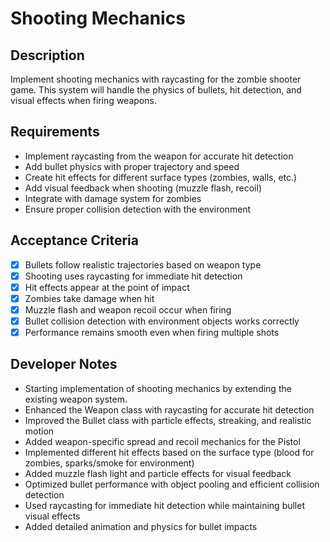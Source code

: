 # Shooting Mechanics

## Description
Implement shooting mechanics with raycasting for the zombie shooter game. This system will handle the physics of bullets, hit detection, and visual effects when firing weapons.

## Requirements
- Implement raycasting from the weapon for accurate hit detection
- Add bullet physics with proper trajectory and speed
- Create hit effects for different surface types (zombies, walls, etc.)
- Add visual feedback when shooting (muzzle flash, recoil)
- Integrate with damage system for zombies
- Ensure proper collision detection with the environment

## Acceptance Criteria
- [x] Bullets follow realistic trajectories based on weapon type
- [x] Shooting uses raycasting for immediate hit detection
- [x] Hit effects appear at the point of impact
- [x] Zombies take damage when hit
- [x] Muzzle flash and weapon recoil occur when firing
- [x] Bullet collision detection with environment objects works correctly
- [x] Performance remains smooth even when firing multiple shots

## Developer Notes
- Starting implementation of shooting mechanics by extending the existing weapon system.
- Enhanced the Weapon class with raycasting for accurate hit detection
- Improved the Bullet class with particle effects, streaking, and realistic motion
- Added weapon-specific spread and recoil mechanics for the Pistol
- Implemented different hit effects based on the surface type (blood for zombies, sparks/smoke for environment)
- Added muzzle flash light and particle effects for visual feedback
- Optimized bullet performance with object pooling and efficient collision detection
- Used raycasting for immediate hit detection while maintaining bullet visual effects
- Added detailed animation and physics for bullet impacts 